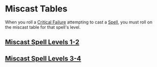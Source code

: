 # Miscast Tables

When you roll a [Critical Failure](../../Game%20Procedures/Dice%20Rolls/Critical%20Failure.md) attempting to cast a [Spell](../Spellcasting/Spells.md), you must roll on the miscast table for that spell's level.

## [Miscast Spell Levels 1-2](Miscast%20Spell%20Levels%201-2.md)

## [Miscast Spell Levels 3-4](Miscast%20Spell%20Levels%203-4.md)
